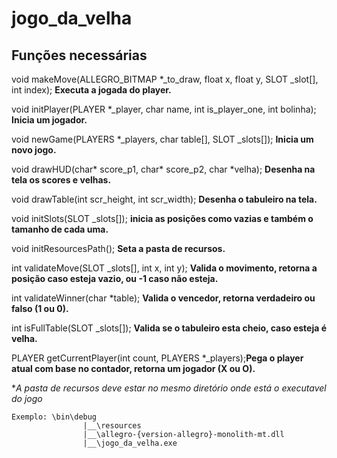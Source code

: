 # jogo_da_velha

## Funções necessárias

void makeMove(ALLEGRO_BITMAP *_to_draw, float x, float y, SLOT _slot[], int index); **Executa a jogada do player.**

void initPlayer(PLAYER *_player, char name, int is_player_one, int bolinha); **Inicia um jogador.**

void newGame(PLAYERS *_players, char table[], SLOT _slots[]); **Inicia um novo jogo.**

void drawHUD(char* score_p1, char* score_p2, char *velha); **Desenha na tela os scores e velhas.**

void drawTable(int scr_height, int scr_width); **Desenha o tabuleiro na tela.**

void initSlots(SLOT _slots[]); **inicia as posições como vazias e também o tamanho de cada uma.**

void initResourcesPath(); **Seta a pasta de recursos.**

int validateMove(SLOT _slots[], int x, int y); **Valida o movimento, retorna a posição caso esteja vazio, ou -1 caso não esteja.**

int validateWinner(char *table); **Valida o vencedor, retorna verdadeiro ou falso (1 ou 0).**

int isFullTable(SLOT _slots[]); **Valida se o tabuleiro esta cheio, caso esteja é velha.**

PLAYER getCurrentPlayer(int count, PLAYERS *_players);**Pega o player atual com base no contador, retorna um jogador (X ou O).**


**A pasta de recursos deve estar no mesmo diretório onde está o executavel do jogo*
```
Exemplo: \bin\debug
				|__\resources
				|__\allegro-{version-allegro}-monolith-mt.dll
				|__\jogo_da_velha.exe
```